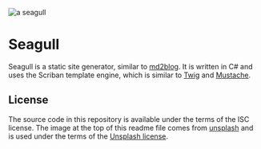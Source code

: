 ![a seagull](.github/birb.png)

# Seagull
Seagull is a static site generator, similar to [md2blog](https://jaredkrinke.github.io/md2blog/).
It is written in C# and uses the Scriban template engine, which is similar to [Twig](https://twig.symfony.com/) and [Mustache](https://mustache.github.io/).

## License
The source code in this repository is available under the terms of the ISC license.
The image at the top of this readme file comes from [unsplash](https://unsplash.com/photos/silhouette-of-bird-on-rock-near-sea-during-daytime-Fhx1HtUWKSw) and is used under the terms of the [Unsplash license](https://unsplash.com/license).

